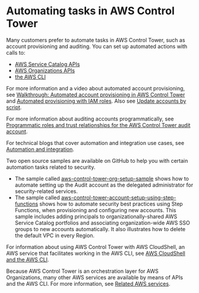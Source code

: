 # Automating tasks in AWS Control Tower<a name="automating-tasks"></a>

Many customers prefer to automate tasks in AWS Control Tower, such as account provisioning and auditing\. You can set up automated actions with calls to: 
+ [AWS Service Catalog APIs](https://docs.aws.amazon.com/servicecatalog/latest/dg/service-catalog-api-overview.html) 
+ [AWS Organizations APIs](https://docs.aws.amazon.com/organizations/latest/APIReference/Welcome.html)
+ [the AWS CLI](https://docs.aws.amazon.com/cli/latest/reference/servicecatalog/index.html)

For more information and a video about automated account provisioning, see [Walkthrough: Automated account provisioning in AWS Control Tower](https://docs.aws.amazon.com/controltower/latest/userguide/automated-provisioning-walkthrough.html) and [Automated provisioning with IAM roles](https://docs.aws.amazon.com/controltower/latest/userguide/roles-how.html#automated-provisioning)\. Also see [Update accounts by script](https://docs.aws.amazon.com/controltower/latest/userguide/configuration-updates.html#update-accounts-by-script)\.

For more information about auditing accounts programmatically, see [Programmatic roles and trust relationships for the AWS Control Tower audit account](https://docs.aws.amazon.com/controltower/latest/userguide/roles-how.html#stacksets-and-roles)\.

For technical blogs that cover automation and integration use cases, see [Automation and integration](https://docs.aws.amazon.com/controltower/latest/userguide/related-information.html#automation-and-integration)\.

Two open source samples are available on GitHub to help you with certain automation tasks related to security\.
+ The sample called [aws\-control\-tower\-org\-setup\-sample](https://github.com/aws-samples/aws-control-tower-org-setup-sample) shows how to automate setting up the Audit account as the delegated administrator for security\-related services\.
+ The sample called [aws\-control\-tower\-account\-setup\-using\-step\-functions](https://github.com/aws-samples/aws-control-tower-account-setup-using-step-functions) shows how to automate security best practices using Step Functions, when provisioning and configuring new accounts\. This sample includes adding principals to organizationally\-shared AWS Service Catalog portfolios and associating organization\-wide AWS SSO groups to new accounts automatically\. It also illustrates how to delete the default VPC in every Region\.

For information about using AWS Control Tower with AWS CloudShell, an AWS service that facilitates working in the AWS CLI, see [AWS CloudShell and the AWS CLI](https://docs.aws.amazon.com/controltower/latest/userguide/using-aws-with-cloudshell.html)\.

Because AWS Control Tower is an orchestration layer for AWS Organizations, many other AWS services are available by means of APIs and the AWS CLI\. For more information, see [Related AWS services](https://docs.aws.amazon.com/controltower/latest/userguide/related-information.html#related-aws-services)\.